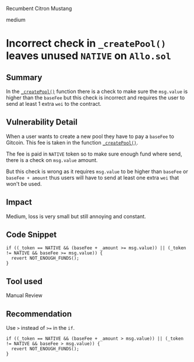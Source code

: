 Recumbent Citron Mustang

medium

# Incorrect check in `_createPool()` leaves unused `NATIVE` on `Allo.sol`
## Summary

In the [`_createPool()`](https://github.com/sherlock-audit/2023-09-Gitcoin/blob/6430c8004017e96ae2f5aac365bdefd0b6eeea72/allo-v2/contracts/core/Allo.sol#L473) function there is a check to make sure the `msg.value` is higher than the `baseFee` but this check is incorrect and requires the user to send at least 1 extra `wei` to the contract.

## Vulnerability Detail

When a user wants to create a new pool they have to pay a `baseFee` to Gitcoin. This fee is taken in the function [`_createPool()`](https://github.com/sherlock-audit/2023-09-Gitcoin/blob/6430c8004017e96ae2f5aac365bdefd0b6eeea72/allo-v2/contracts/core/Allo.sol#L473).

The fee is paid in `NATIVE` token so to make sure enough fund where send, there is a check on `msg.value` amount.

But this check is wrong as it requires `msg.value` to be higher than `baseFee` or `baseFee + amount` thus users will have to send at least one extra `wei` that won't be used.

## Impact

Medium, loss is very small but still annoying and constant.

## Code Snippet

```solidity
if ((_token == NATIVE && (baseFee + _amount >= msg.value)) || (_token != NATIVE && baseFee >= msg.value)) {
  revert NOT_ENOUGH_FUNDS();
}
```

## Tool used

Manual Review

## Recommendation

Use `>` instead of `>=` in the `if`.

```solidity
if ((_token == NATIVE && (baseFee + _amount > msg.value)) || (_token != NATIVE && baseFee > msg.value)) {
  revert NOT_ENOUGH_FUNDS();
}
```
